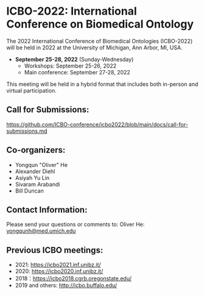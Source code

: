 # ICBO-2022: International Conference on Biomedical Ontology

The 2022 International Conference of Biomedical Ontologies (ICBO-2022) will be held in 2022 at the University of Michigan, Ann Arbor, MI, USA. 

- **September 25-28, 2022** (Sunday-Wednesday)
  - Workshops: September 25-26, 2022
  - Main conference: September 27-28, 2022 

This meeting will be held in a hybrid format that includes both in-person and virtual participation.  

 ## Call for Submissions: 
 
https://github.com/ICBO-conference/icbo2022/blob/main/docs/call-for-submissions.md  

## Co-organizers: 
- Yongqun "Oliver" He
- Alexander Diehl
- Asiyah Yu Lin
- Sivaram Arabandi
- Bill Duncan

## Contact Information: 

Please send your questions or comments to: 
Oliver He: yongqunh@med.umich.edu 

## Previous ICBO meetings:
- 2021: https://icbo2021.inf.unibz.it/
- 2020: https://icbo2020.inf.unibz.it/
- 2018：https://icbo2018.cgrb.oregonstate.edu/
- 2019 and others: http://icbo.buffalo.edu/
